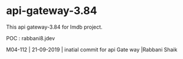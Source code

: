 # api-gateway-3.84

This api gateway-3.84 for Imdb project.

POC : rabbani8.jdev

M04-112 | 21-09-2019 | inatial commit for api Gate way |Rabbani Shaik
